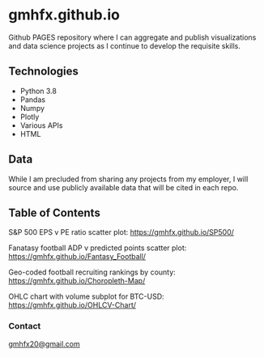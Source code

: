 # gmhfx.github.io


Github PAGES repository where I can aggregate and publish visualizations and data science projects as I continue to develop the requisite skills.

## Technologies

* Python 3.8
* Pandas
* Numpy
* Plotly
* Various APIs
* HTML

## Data

While I am precluded from sharing any projects from my employer, I will source and use publicly available data that will be cited in each repo.

## Table of Contents

S&P 500 EPS v PE ratio scatter plot:                    https://gmhfx.github.io/SP500/

Fanatasy football ADP v predicted points scatter plot:  https://gmhfx.github.io/Fantasy_Football/

Geo-coded football recruiting rankings by county:       https://gmhfx.github.io/Choropleth-Map/

OHLC chart with volume subplot for BTC-USD:             https://gmhfx.github.io/OHLCV-Chart/

### Contact

gmhfx20@gmail.com
